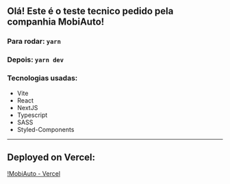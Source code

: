 ## Olá! Este é o teste tecnico pedido pela companhia MobiAuto!

### Para rodar: `yarn`

### Depois: `yarn dev`

### Tecnologias usadas:

- Vite
- React
- NextJS
- Typescript
- SASS
- Styled-Components

---

## Deployed on Vercel:

[!MobiAuto - Vercel](https://mobi-auto-woad.vercel.app/)

